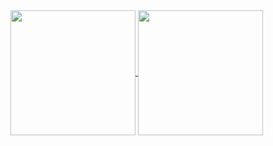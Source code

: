 
<a href="https://github.com/RihardsBobkovs/github-readme-stats">
  <img height=200 align="center" src="https://github-readme-stats.vercel.app/api?username=RihardsBobkovs" />
</a>
<a href="https://github.com/RihardsBobkovs/convoychat">
  <img height=200 align="center" src="https://github-readme-stats.vercel.app/api/top-langs?username=RihardsBobkovs&layout=compact&langs_count=8&card_width=320" />
</a>
